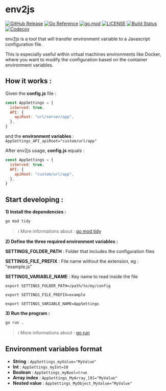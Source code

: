 
# env2js

[![GitHub Release](https://img.shields.io/github/v/release/fleroy-isagri/env2js)](https://github.com/fleroy-isagri/env2js/releases)
[![Go Reference](https://pkg.go.dev/badge/github.com/fleroy-isagri/env2js.svg)](https://pkg.go.dev/github.com/fleroy-isagri/env2js)
[![go.mod](https://img.shields.io/github/go-mod/go-version/fleroy-isagri/env2js)](go.mod)
[![LICENSE](https://img.shields.io/github/license/fleroy-isagri/env2js)](LICENSE)
[![Build Status](https://img.shields.io/github/actions/workflow/status/fleroy-isagri/env2js/build.yml?branch=main)](https://github.com/fleroy-isagri/env2js/actions?query=workflow%3Abuild+branch%3Amain)
[![Codecov](https://codecov.io/gh/fleroy-isagri/env2js/branch/main/graph/badge.svg)](https://codecov.io/gh/fleroy-isagri/env2js)

env2js is a tool that will transfer environment variable to a Javascript configuration file.

This is especially useful within virtual machines environments like Docker, where you want to modify the configuration based on the container environment variables.

## How it works :

Given the **config.js** file :
```js
const AppSettings = {
  isServed: true,
  API: {
    apiRoot: "url/server/app",
  },
}
```

and the **environment variables** :
`AppSettings_API_apiRoot="custom/url/app"`


After env2js usage, **config.js** equals :
```js
const AppSettings = {
  isServed: true,
  API: {
    apiRoot: "custom/url/app",
  },
}
```

## Start developing :

**1) Install the dependencies :**

```bash
go mod tidy
```

> :information_source: More informations about : [go mod tidy](https://go.dev/ref/mod#go-mod-tidy)

**2) Define the three required environment variables :**

**SETTINGS_FOLDER_PATH** : Folder that includes the configuration files

**SETTINGS_FILE_PREFIX** : File name without the extension, eg : "example.js"

**SETTINGS_VARIABLE_NAME** : Key name to read inside the file


`export SETTINGS_FOLDER_PATH=/path/to/my/config`

`export SETTINGS_FILE_PREFIX=example`

`export SETTINGS_VARIABLE_NAME=AppSettings`


**3) Run the program :**

```bash
go run .
```
> :information_source: More informations about : [go run](https://pkg.go.dev/cmd/go#hdr-Compile_and_run_Go_program)


## Environment variables format

- **String** : `AppSettings_myValue="MyValue"`
- **Int** : `AppSettings_myInt=10`
- **Boolean** : `AppSettings_myBool=true`
- **Array index** : `AppSettings_MyArray_[0]="MyValue"`
- **Nested value** : `AppSettings_MyObject_MyValue="MyValue"`